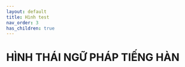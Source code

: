 ```yaml
---
layout: default
title: Hình test
nav_order: 3
has_children: true
---
```


# HÌNH THÁI NGỮ PHÁP TIẾNG HÀN
